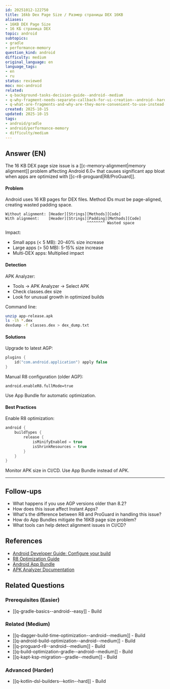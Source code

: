 ```yaml
---
id: 20251012-122750
title: 16kb Dex Page Size / Размер страницы DEX 16KB
aliases:
- 16KB DEX Page Size
- 16 КБ страница DEX
topic: android
subtopics:
- gradle
- performance-memory
question_kind: android
difficulty: medium
original_language: en
language_tags:
- en
- ru
status: reviewed
moc: moc-android
related:
- q-background-tasks-decision-guide--android--medium
- q-why-fragment-needs-separate-callback-for-ui-creation--android--hard
- q-what-are-fragments-and-why-are-they-more-convenient-to-use-instead-of-multiple-activities--android--hard
created: 2025-10-15
updated: 2025-10-15
tags:
- android/gradle
- android/performance-memory
- difficulty/medium
---
```


## Answer (EN)
The 16 KB DEX page size issue is a [[c-memory-alignment|memory alignment]] problem affecting Android 6.0+ that causes significant app bloat when apps are optimized with [[c-r8-proguard|R8/ProGuard]].

#### Problem

Android uses 16 KB pages for DEX files. Method IDs must be page-aligned, creating wasted padding space.

```
Without alignment: [Header][Strings][Methods][Code]
With alignment:    [Header][Strings][Padding][Methods][Code]
                                    ^^^^^^^^ Wasted space
```

Impact:
- Small apps (< 5 MB): 20-40% size increase
- Large apps (> 50 MB): 5-15% size increase
- Multi-DEX apps: Multiplied impact

#### Detection

APK Analyzer:
- Tools → APK Analyzer → Select APK
- Check classes.dex size
- Look for unusual growth in optimized builds

Command line:
```bash
unzip app-release.apk
ls -lh *.dex
dexdump -f classes.dex > dex_dump.txt
```

#### Solutions

Upgrade to latest AGP:
```kotlin
plugins {
    id("com.android.application") apply false
}
```

Manual R8 configuration (older AGP):
```properties
android.enableR8.fullMode=true
```

Use App Bundle for automatic optimization.

#### Best Practices

Enable R8 optimization:
```kotlin
android {
    buildTypes {
        release {
            isMinifyEnabled = true
            isShrinkResources = true
        }
    }
}
```

Monitor APK size in CI/CD. Use App Bundle instead of APK.

---

## Follow-ups

- What happens if you use AGP versions older than 8.2?
- How does this issue affect Instant Apps?
- What's the difference between R8 and ProGuard in handling this issue?
- How do App Bundles mitigate the 16KB page size problem?
- What tools can help detect alignment issues in CI/CD?

## References

- [Android Developer Guide: Configure your build](https://developer.android.com/studio/build)
- [R8 Optimization Guide](https://developer.android.com/studio/build/shrink-code)
- [Android App Bundle](https://developer.android.com/guide/app-bundle)
- [APK Analyzer Documentation](https://developer.android.com/studio/build/analyze-apk)

## Related Questions

### Prerequisites (Easier)
- [[q-gradle-basics--android--easy]] - Build

### Related (Medium)
- [[q-dagger-build-time-optimization--android--medium]] - Build
- [[q-android-build-optimization--android--medium]] - Build
- [[q-proguard-r8--android--medium]] - Build
- [[q-build-optimization-gradle--android--medium]] - Build
- [[q-kapt-ksp-migration--gradle--medium]] - Build

### Advanced (Harder)
- [[q-kotlin-dsl-builders--kotlin--hard]] - Build